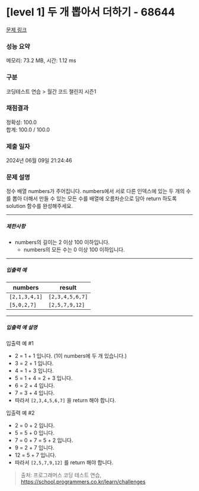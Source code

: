 # [level 1] 두 개 뽑아서 더하기 - 68644 

[문제 링크](https://school.programmers.co.kr/learn/courses/30/lessons/68644) 

### 성능 요약

메모리: 73.2 MB, 시간: 1.12 ms

### 구분

코딩테스트 연습 > 월간 코드 챌린지 시즌1

### 채점결과

정확성: 100.0<br/>합계: 100.0 / 100.0

### 제출 일자

2024년 06월 09일 21:24:46

### 문제 설명

<p style="user-select: auto !important;">정수 배열 numbers가 주어집니다. numbers에서 서로 다른 인덱스에 있는 두 개의 수를 뽑아 더해서 만들 수 있는 모든 수를 배열에 오름차순으로 담아 return 하도록 solution 함수를 완성해주세요.</p>

<hr style="user-select: auto !important;">

<h5 style="user-select: auto !important;">제한사항</h5>

<ul style="user-select: auto !important;">
<li style="user-select: auto !important;">numbers의 길이는 2 이상 100 이하입니다.

<ul style="user-select: auto !important;">
<li style="user-select: auto !important;">numbers의 모든 수는 0 이상 100 이하입니다.</li>
</ul></li>
</ul>

<hr style="user-select: auto !important;">

<h5 style="user-select: auto !important;">입출력 예</h5>
<table class="table" style="user-select: auto !important;">
        <thead style="user-select: auto !important;"><tr style="user-select: auto !important;">
<th style="user-select: auto !important;">numbers</th>
<th style="user-select: auto !important;">result</th>
</tr>
</thead>
        <tbody style="user-select: auto !important;"><tr style="user-select: auto !important;">
<td style="user-select: auto !important;"><code style="user-select: auto !important;">[2,1,3,4,1]</code></td>
<td style="user-select: auto !important;"><code style="user-select: auto !important;">[2,3,4,5,6,7]</code></td>
</tr>
<tr style="user-select: auto !important;">
<td style="user-select: auto !important;"><code style="user-select: auto !important;">[5,0,2,7]</code></td>
<td style="user-select: auto !important;"><code style="user-select: auto !important;">[2,5,7,9,12]</code></td>
</tr>
</tbody>
      </table>
<hr style="user-select: auto !important;">

<h5 style="user-select: auto !important;">입출력 예 설명</h5>

<p style="user-select: auto !important;">입출력 예 #1</p>

<ul style="user-select: auto !important;">
<li style="user-select: auto !important;">2 = 1 + 1 입니다. (1이 numbers에 두 개 있습니다.)</li>
<li style="user-select: auto !important;">3 = 2 + 1 입니다.</li>
<li style="user-select: auto !important;">4 = 1 + 3 입니다.</li>
<li style="user-select: auto !important;">5 = 1 + 4 = 2 + 3 입니다.</li>
<li style="user-select: auto !important;">6 = 2 + 4 입니다.</li>
<li style="user-select: auto !important;">7 = 3 + 4 입니다.</li>
<li style="user-select: auto !important;">따라서 <code style="user-select: auto !important;">[2,3,4,5,6,7]</code> 을 return 해야 합니다.</li>
</ul>

<p style="user-select: auto !important;">입출력 예 #2</p>

<ul style="user-select: auto !important;">
<li style="user-select: auto !important;">2 = 0 + 2 입니다.</li>
<li style="user-select: auto !important;">5 = 5 + 0 입니다.</li>
<li style="user-select: auto !important;">7 = 0 + 7 = 5 + 2 입니다.</li>
<li style="user-select: auto !important;">9 = 2 + 7 입니다.</li>
<li style="user-select: auto !important;">12 = 5 + 7 입니다.</li>
<li style="user-select: auto !important;">따라서 <code style="user-select: auto !important;">[2,5,7,9,12]</code> 를 return 해야 합니다.</li>
</ul>


> 출처: 프로그래머스 코딩 테스트 연습, https://school.programmers.co.kr/learn/challenges